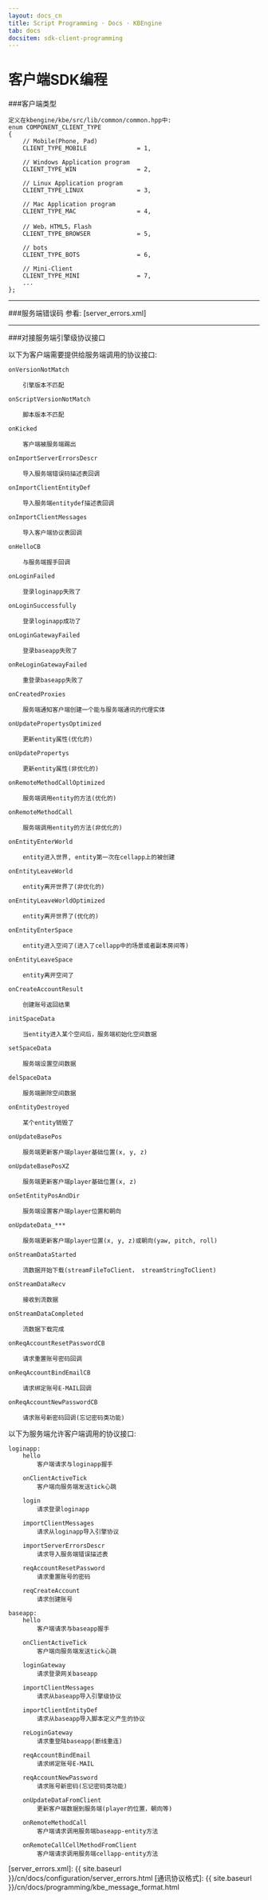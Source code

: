 ```yaml
---
layout: docs_cn
title: Script Programming · Docs · KBEngine
tab: docs
docsitem: sdk-client-programming
---
```


客户端SDK编程
====================

###客户端类型

	定义在kbengine/kbe/src/lib/common/common.hpp中:
	enum COMPONENT_CLIENT_TYPE
	{
		// Mobile(Phone, Pad)
		CLIENT_TYPE_MOBILE				= 1,

		// Windows Application program
		CLIENT_TYPE_WIN					= 2,

		// Linux Application program
		CLIENT_TYPE_LINUX				= 3,
			
		// Mac Application program
		CLIENT_TYPE_MAC					= 4,
			
		// Web，HTML5，Flash
		CLIENT_TYPE_BROWSER				= 5,

		// bots
		CLIENT_TYPE_BOTS				= 6,

		// Mini-Client
		CLIENT_TYPE_MINI				= 7,
		...
	};


- - -


###服务端错误码
参看: [server_errors.xml]


- - -


###对接服务端引擎级协议接口

以下为客户端需要提供给服务端调用的协议接口: 

	onVersionNotMatch
		
		引擎版本不匹配

	onScriptVersionNotMatch
		
		脚本版本不匹配

	onKicked
		
		客户端被服务端踢出

	onImportServerErrorsDescr
		
		导入服务端错误码描述表回调

	onImportClientEntityDef
		
		导入服务端entitydef描述表回调

	onImportClientMessages
		
		导入客户端协议表回调

	onHelloCB
		
		与服务端握手回调

	onLoginFailed
		
		登录loginapp失败了

	onLoginSuccessfully
		
		登录loginapp成功了

	onLoginGatewayFailed
		
		登录baseapp失败了

	onReLoginGatewayFailed
		
		重登录baseapp失败了

	onCreatedProxies
		
		服务端通知客户端创建一个能与服务端通讯的代理实体

	onUpdatePropertysOptimized
		
		更新entity属性(优化的)

	onUpdatePropertys
		
		更新entity属性(非优化的)

	onRemoteMethodCallOptimized
		
		服务端调用entity的方法(优化的)

	onRemoteMethodCall
		
		服务端调用entity的方法(非优化的)

	onEntityEnterWorld
		
		entity进入世界, entity第一次在cellapp上的被创建

	onEntityLeaveWorld
		
		entity离开世界了(非优化的)

	onEntityLeaveWorldOptimized
		
		entity离开世界了(优化的)

	onEntityEnterSpace
		
		entity进入空间了(进入了cellapp中的场景或者副本房间等)

	onEntityLeaveSpace
		
		entity离开空间了

	onCreateAccountResult
		
		创建账号返回结果

	initSpaceData
		
		当entity进入某个空间后，服务端初始化空间数据

	setSpaceData
		
		服务端设置空间数据

	delSpaceData
		
		服务端删除空间数据

	onEntityDestroyed
		
		某个entity销毁了

	onUpdateBasePos
		
		服务端更新客户端player基础位置(x, y, z)

	onUpdateBasePosXZ
		
		服务端更新客户端player基础位置(x, z)

	onSetEntityPosAndDir
		
		服务端设置客户端player位置和朝向

	onUpdateData_***
		
		服务端更新客户端player位置(x, y, z)或朝向(yaw, pitch, roll)

	onStreamDataStarted
		
		流数据开始下载(streamFileToClient， streamStringToClient)

	onStreamDataRecv
		
		接收到流数据

	onStreamDataCompleted
		
		流数据下载完成

	onReqAccountResetPasswordCB
		
		请求重置账号密码回调

	onReqAccountBindEmailCB
		
		请求绑定账号E-MAIL回调

	onReqAccountNewPasswordCB
		
		请求账号新密码回调(忘记密码类功能)


以下为服务端允许客户端调用的协议接口:

	loginapp:
		hello
			客户端请求与loginapp握手

		onClientActiveTick
			客户端向服务端发送tick心跳

		login
			请求登录loginapp

		importClientMessages
			请求从loginapp导入引擎协议

		importServerErrorsDescr
			请求导入服务端错误描述表

		reqAccountResetPassword
			请求重置账号的密码

		reqCreateAccount
			请求创建账号

	baseapp:
		hello
			客户端请求与baseapp握手

		onClientActiveTick
			客户端向服务端发送tick心跳

		loginGateway
			请求登录网关baseapp

		importClientMessages
			请求从baseapp导入引擎级协议

		importClientEntityDef
			请求从baseapp导入脚本定义产生的协议

		reLoginGateway
			请求重登陆baseapp(断线重连)

		reqAccountBindEmail
			请求绑定账号E-MAIL

		reqAccountNewPassword
			请求账号新密码(忘记密码类功能)

		onUpdateDataFromClient
			更新客户端数据到服务端(player的位置，朝向等)

		onRemoteMethodCall
			客户端请求调用服务端baseapp-entity方法

		onRemoteCallCellMethodFromClient
			客户端请求调用服务端cellapp-entity方法

[server_errors.xml]: {{ site.baseurl }}/cn/docs/configuration/server_errors.html
[通讯协议格式]: {{ site.baseurl }}/cn/docs/programming/kbe_message_format.html